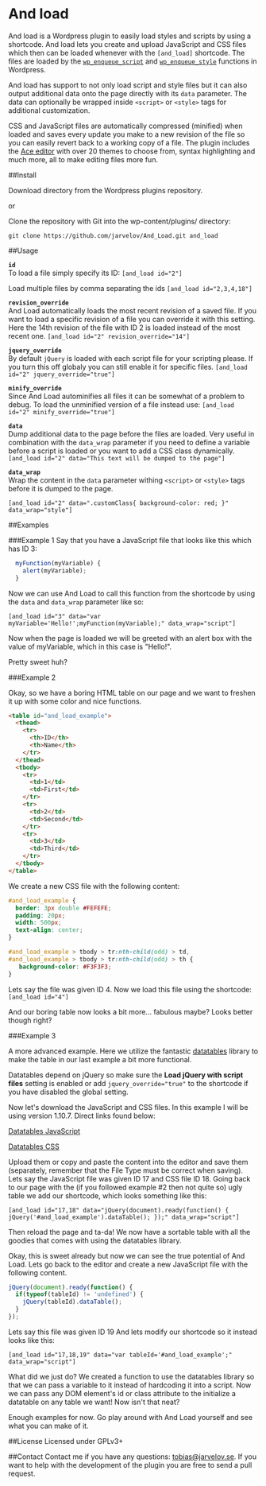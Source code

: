 And load
==============

And load is a Wordpress plugin to easily load styles and scripts by using a shortcode. And load lets you create and upload JavaScript and CSS files which then can be loaded whenever with the `[and_load]` shortcode. The files are loaded by the [`wp_enqueue_script`](https://codex.wordpress.org/Function_Reference/wp_enqueue_script) and [`wp_enqueue_style`](https://codex.wordpress.org/Function_Reference/wp_enqueue_style) functions in Wordpress.

And load has support to not only load script and style files but it can also output additional data onto the page directly with its `data` parameter. The data can optionally be wrapped inside `<script>` or `<style>` tags for additional customization.

CSS and JavaScript files are automatically compressed (minified) when loaded and saves every update you make to a new revision of the file so you can easily revert back to a working copy of a file. The plugin includes the [Ace editor](http://ace.c9.io/) with over 20 themes to choose from, syntax highlighting and much more, all to make editing files more fun.

##Install

Download directory from the Wordpress plugins repository.

or

Clone the repository with Git into the wp-content/plugins/ directory:

`git clone https://github.com/jarvelov/And_Load.git and_load`

##Usage

**`id`**  
To load a file simply specify its ID:
`[and_load id="2"]`

Load multiple files by comma separating the ids
`[and_load id="2,3,4,18"]`

**`revision_override`**  
And Load automatically loads the most recent revision of a saved file. If you want to load a specific revision of a file you can override it with this setting. Here the 14th revision of the file with ID 2 is loaded instead of the most recent one.
`[and_load id="2" revision_override="14"]`

**`jquery_override`**  
By default `jQuery` is loaded with each script file for your scripting please. If you turn this off globaly you can still enable it for specific files.
`[and_load id="2" jquery_override="true"]`

**`minify_override`**  
Since And Load autominifies all files it can be somewhat of a problem to debug. To load the unminified version of a file instead use:
`[and_load id="2" minify_override="true"]`

**`data`**  
Dump additional data to the page before the files are loaded. Very useful in combination with the `data_wrap` parameter if you need to define a variable before a script is loaded or you want to add a CSS class dynamically. 
`[and_load id="2" data="This text will be dumped to the page"]`

**`data_wrap`**  
Wrap the content in the `data` parameter withing `<script>` or `<style>` tags before it is dumped to the page.

`[and_load id="2" data=".customClass{ background-color: red; }" data_wrap="style"]`

##Examples

###Example 1
Say that you have a JavaScript file that looks like this which has ID 3:

```javascript
  myFunction(myVariable) {
    alert(myVariable);
  }
```

Now we can use And Load to call this function from the shortcode by using the `data` and `data_wrap` parameter like so:

`[and_load id="3" data="var myVariable='Hello!';myFunction(myVariable);" data_wrap="script"]`

Now when the page is loaded we will be greeted with an alert box with the value of myVariable, which in this case is "Hello!".

Pretty sweet huh?

###Example 2

Okay, so we have a boring HTML table on our page and we want to freshen it up with some color and nice functions. 

```html
<table id="and_load_example">
  <thead>
    <tr>
      <th>ID</th>
      <th>Name</th>
    </tr>
  </thead>
  <tbody>
    <tr>
      <td>1</td>
      <td>First</td>
    </tr>
    <tr>
      <td>2</td>
      <td>Second</td>
    </tr>
    <tr>
      <td>3</td>
      <td>Third</td>
    </tr>
  </tbody>
</table>
```

We create a new CSS file with the following content:

```css
#and_load_example {
  border: 3px double #FEFEFE;
  padding: 20px;
  width: 500px;
  text-align: center;
}

#and_load_example > tbody > tr:nth-child(odd) > td, 
#and_load_example > tbody > tr:nth-child(odd) > th {
   background-color: #F3F3F3;
}
```

Lets say the file was given ID 4. Now we load this file using the shortcode:
`[and_load id="4"]`

And our boring table now looks a bit more... fabulous maybe? Looks better though right?

###Example 3

A more advanced example. Here we utilize the fantastic [datatables](https://www.datatables.net/) library to make the table in our last example a bit more functional.

Datatables depend on jQuery so make sure the **Load jQuery with script files** setting is enabled or add `jquery_override="true"` to the shortcode if you have disabled the global setting.

Now let's download the JavaScript and CSS files. In this example I will be using version 1.10.7. Direct links found below:

[Datatables JavaScript](http://cdn.datatables.net/1.10.7/js/jquery.dataTables.min.js)

[Datatables CSS](http://cdn.datatables.net/1.10.7/css/jquery.dataTables.min.css)

Upload them or copy and paste the content into the editor and save them (separately, remember that the File Type must be correct when saving). Lets say the JavaScript file was given ID 17 and CSS file ID 18. Going back to our page with the (if you followed example #2 then not quite so) ugly table we add our shortcode, which looks something like this:

`[and_load id="17,18" data="jQuery(document).ready(function() { jQuery('#and_load_example').dataTable(); });" data_wrap="script"]`

Then reload the page and ta-da! We now have a sortable table with all the goodies that comes with using the datatables library.

Okay, this is sweet already but now we can see the true potential of And Load. Lets go back to the editor and create a new JavaScript file with the following content.

```javascript
jQuery(document).ready(function() {
  if(typeof(tableId) != 'undefined') {
    jQuery(tableId).dataTable();
  }
});
```

Lets say this file was given ID 19
And lets modify our shortcode so it instead looks like this:

`[and_load id="17,18,19" data="var tableId='#and_load_example';" data_wrap="script"]`

What did we just do? We created a function to use the datatables library so that we can pass a variable to it instead of hardcoding it into a script. Now we can pass any DOM element's id or class attribute to the initialize a datatable on any table we want! Now isn't that neat?

Enough examples for now. Go play around with And Load yourself and see what you can make of it.

##License
Licensed under GPLv3+

##Contact
Contact me if you have any questions: tobias@jarvelov.se. If you want to help with the development of the plugin you are free to send a pull request.
